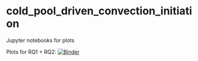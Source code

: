 # cold_pool_driven_convection_initiation
Jupyter notebooks for plots

Plots for RQ1 + RQ2: [![Binder](https://mybinder.org/badge_logo.svg)](https://mybinder.org/v2/gh/HirtM/cold_pool_driven_convection_initiation/master?filepath=01_Cold_pool_resolution_dependence_for_paper.ipynb)
